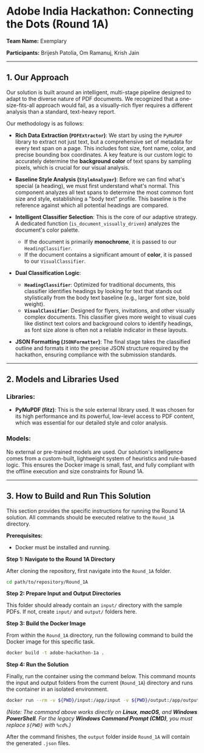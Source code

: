 # Adobe India Hackathon: Connecting the Dots (Round 1A)

**Team Name:** Exemplary

**Participants:** Brijesh Patolia, Om Ramanuj, Krish Jain

---

## 1. Our Approach

Our solution is built around an intelligent, multi-stage pipeline designed to adapt to the diverse nature of PDF documents. We recognized that a one-size-fits-all approach would fail, as a visually-rich flyer requires a different analysis than a standard, text-heavy report.

Our methodology is as follows:

* **Rich Data Extraction (`PDFExtractor`)**: We start by using the `PyMuPDF` library to extract not just text, but a comprehensive set of metadata for every text span on a page. This includes font size, font name, color, and precise bounding box coordinates. A key feature is our custom logic to accurately determine the **background color** of text spans by sampling pixels, which is crucial for our visual analysis.

* **Baseline Style Analysis (`StyleAnalyzer`)**: Before we can find what's special (a heading), we must first understand what's normal. This component analyzes all text spans to determine the most common font size and style, establishing a "body text" profile. This baseline is the reference against which all potential headings are compared.

* **Intelligent Classifier Selection**: This is the core of our adaptive strategy. A dedicated function (`is_document_visually_driven`) analyzes the document's color palette.
    * If the document is primarily **monochrome**, it is passed to our `HeadingClassifier`.
    * If the document contains a significant amount of **color**, it is passed to our `VisualClassifier`.

* **Dual Classification Logic**:
    * **`HeadingClassifier`**: Optimized for traditional documents, this classifier identifies headings by looking for text that stands out stylistically from the body text baseline (e.g., larger font size, bold weight).
    * **`VisualClassifier`**: Designed for flyers, invitations, and other visually complex documents. This classifier gives more weight to visual cues like distinct text colors and background colors to identify headings, as font size alone is often not a reliable indicator in these layouts.

* **JSON Formatting (`JSONFormatter`)**: The final stage takes the classified outline and formats it into the precise JSON structure required by the hackathon, ensuring compliance with the submission standards.

---

## 2. Models and Libraries Used

### Libraries:

* **PyMuPDF (fitz)**: This is the sole external library used. It was chosen for its high performance and its powerful, low-level access to PDF content, which was essential for our detailed style and color analysis.

### Models:

No external or pre-trained models are used. Our solution's intelligence comes from a custom-built, lightweight system of heuristics and rule-based logic. This ensures the Docker image is small, fast, and fully compliant with the offline execution and size constraints for Round 1A.

---

## 3. How to Build and Run This Solution

This section provides the specific instructions for running the Round 1A solution. All commands should be executed relative to the `Round_1A` directory.

**Prerequisites:**
* Docker must be installed and running.

**Step 1: Navigate to the Round 1A Directory**

After cloning the repository, first navigate into the `Round_1A` folder.

```bash
cd path/to/repository/Round_1A
```

**Step 2: Prepare Input and Output Directories**

This folder should already contain an `input/` directory with the sample PDFs. If not, create `input/` and `output/` folders here.

**Step 3: Build the Docker Image**

From within the `Round_1A` directory, run the following command to build the Docker image for this specific task.

```bash
docker build -t adobe-hackathon-1a .
```

**Step 4: Run the Solution**

Finally, run the container using the command below. This command mounts the input and output folders from the current (`Round_1A`) directory and runs the container in an isolated environment.

```bash
docker run --rm -v ${PWD}/input:/app/input -v ${PWD}/output:/app/output --network none adobe-hackathon-1a
```
*(Note: The command above works directly on **Linux**, **macOS**, and **Windows PowerShell**. For the legacy **Windows Command Prompt (CMD)**, you must replace `${PWD}` with `%cd%`.)*

After the command finishes, the `output` folder inside `Round_1A` will contain the generated `.json` files.
